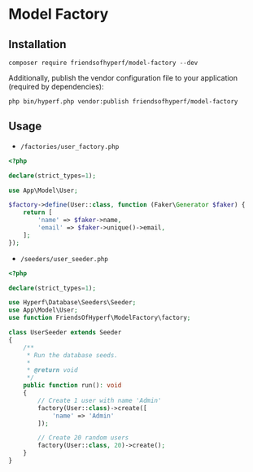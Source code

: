 # Model Factory

## Installation

```shell
composer require friendsofhyperf/model-factory --dev
```

Additionally, publish the vendor configuration file to your application (required by dependencies):

```shell
php bin/hyperf.php vendor:publish friendsofhyperf/model-factory
```

## Usage

- `/factories/user_factory.php`

```php
<?php

declare(strict_types=1);

use App\Model\User;

$factory->define(User::class, function (Faker\Generator $faker) {
    return [
        'name' => $faker->name,
        'email' => $faker->unique()->email,
    ];
});
```

- `/seeders/user_seeder.php`

```php
<?php

declare(strict_types=1);

use Hyperf\Database\Seeders\Seeder;
use App\Model\User;
use function FriendsOfHyperf\ModelFactory\factory;

class UserSeeder extends Seeder
{
    /**
     * Run the database seeds.
     *
     * @return void
     */
    public function run(): void
    {
        // Create 1 user with name 'Admin'
        factory(User::class)->create([
            'name' => 'Admin'
        ]);

        // Create 20 random users
        factory(User::class, 20)->create();
    }
}
```
